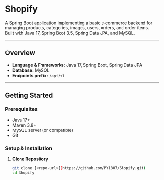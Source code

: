 # Shopify

A Spring Boot application implementing a basic e‑commerce backend for managing products, categories, images, users, orders, and order items. Built with Java 17, Spring Boot 3.5, Spring Data JPA, and MySQL.

---

## Overview

- **Language & Frameworks:** Java 17, Spring Boot, Spring Data JPA
- **Database:** MySQL
- **Endpoints prefix:** `/api/v1`

---

## Getting Started

### Prerequisites

- Java 17+
- Maven 3.8+
- MySQL server (or compatible)
- Git

### Setup & Installation

1. **Clone Repository**
   ```bash
   git clone [<repo-url>](https://github.com/PY1807/Shopify.git)
   cd Shopify
